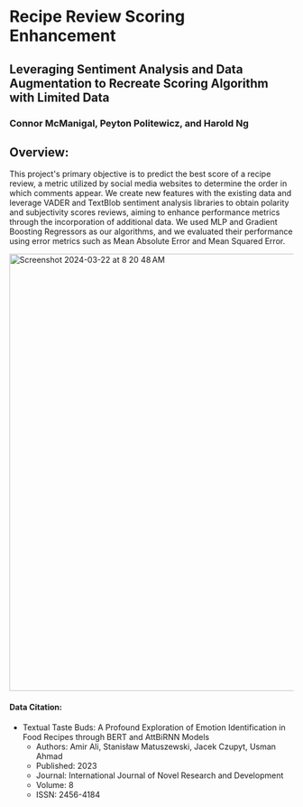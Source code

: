 # Recipe Review Scoring Enhancement
## Leveraging Sentiment Analysis and Data Augmentation to Recreate Scoring Algorithm with Limited Data
### Connor McManigal, Peyton Politewicz, and Harold Ng

## Overview:

This project's primary objective is to predict the best score of a recipe review, a metric utilized by social media websites to determine the order in which comments appear. We create new features with the existing data and leverage VADER and TextBlob sentiment analysis libraries to obtain polarity and subjectivity scores reviews, aiming to enhance performance metrics through the incorporation of additional data. We used MLP and Gradient Boosting Regressors as our algorithms, and we evaluated their performance using error metrics such as Mean Absolute Error and Mean Squared Error.

<img width="774" alt="Screenshot 2024-03-22 at 8 20 48 AM" src="https://github.com/connormcmanigal/Recipe_Review_ML/assets/99215808/e04f4aa0-1fc0-4423-8f4c-0c263fddc29a">


#### Data Citation:

- Textual Taste Buds: A Profound Exploration of Emotion Identification in Food Recipes through BERT and AttBiRNN Models
  - Authors: Amir Ali, Stanisław Matuszewski, Jacek Czupyt, Usman Ahmad
  - Published: 2023
  - Journal: International Journal of Novel Research and Development
  - Volume: 8
  - ISSN: 2456-4184
